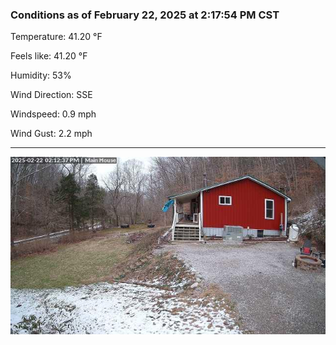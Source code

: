 ### Conditions as of February 22, 2025 at 2:17:54 PM CST 

Temperature: 41.20 &deg;F

Feels like: 41.20 &deg;F

Humidity: 53%

Wind Direction: SSE

Windspeed: 0.9 mph

Wind Gust: 2.2 mph

---

<img src="./images/latest.jpeg"/>

